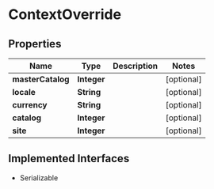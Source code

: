 

# ContextOverride


## Properties

| Name | Type | Description | Notes |
|------------ | ------------- | ------------- | -------------|
|**masterCatalog** | **Integer** |  |  [optional] |
|**locale** | **String** |  |  [optional] |
|**currency** | **String** |  |  [optional] |
|**catalog** | **Integer** |  |  [optional] |
|**site** | **Integer** |  |  [optional] |


## Implemented Interfaces

* Serializable


